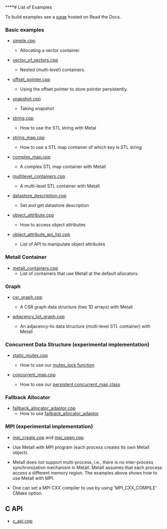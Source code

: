 ****# List of Examples

To build examples see a [page](https://metall.readthedocs.io/en/latest/advanced_build/cmake/) hosted on Read the Docs.

### Basic examples

* [simple.cpp](simple.cpp)
    * Allocating a vector container.

* [vector_of_vectors.cpp](vector_of_vectors.cpp)
    * Nested (multi-level) containers.

* [offset_pointer.cpp](offset_pointer.cpp)
    * Using the offset pointer to store pointer persistently.

* [snapshot.cpp](snapshot.cpp)
    * Taking snapshot

* [string.cpp](string.cpp)
    * How to use the STL string with Metal

* [string_map.cpp](string_map.cpp)
    * How to use a STL map container of which key is STL string

* [complex_map.cpp](complex_map.cpp)
    * A complex STL map container with Metall

* [multilevel_containers.cpp](multilevel_containers.cpp)
    * A multi-level STL container with Metall

* [datastore_description.cpp](datastore_description.cpp)
  * Set and get datastore description

* [object_attribute.cpp](object_attribute.cpp)
  * How to access object attributes

* [object_attribute_api_list.cpp](object_attribute_api_list.cpp)
  * List of API to manipulate object attributes


### Metall Container

* [metall_containers.cpp](metall_containers.cpp)
  * List of containers that use Metall at the default allocators.
  
### Graph

* [csr_graph.cpp](csr_graph.cpp)
    * A CSR graph data structure (two 1D arrays) with Metall

* [adjacency_list_graph.cpp](adjacency_list_graph.cpp)
    * An adjacency-lis data structure (multi-level STL container) with Metall


### Concurrent Data Structure (experimental implementation)

* [static_mutex.cpp](static_mutex.cpp)
    * How to use our [mutex_lock function](../include/metall/utility/mutex.hpp)

* [concurrent_map.cpp](concurrent_map.cpp)
    * How to use our [persistent concurrent_map class](../include/metall/container/concurrent_map.hpp)


### Fallback Allocator

* [fallback_allocator_adaptor.cpp](fallback_allocator_adaptor.cpp)
    * How to use [fallback_allocator_adaptor](../include/metall/utility/fallback_allocator_adaptor.hpp)


### MPI (experimental implementation)

* [mpi_create.cpp](mpi_create.cpp) and [mpi_open.cpp](mpi_open.cpp)

* Use Metall with MPI program (each process creates its own Metall object).

* Metall does not support multi-process, i.e., there is no inter-process synchronization mechanism in Metall. Metall assumes that each process access a different memory region. The examples above shows how to use Metall with MPI.

* One can set a MPI CXX compiler to use by using 'MPI_CXX_COMPILE' CMake option.

## C API
* [c_api.cpp](c_api.c)
